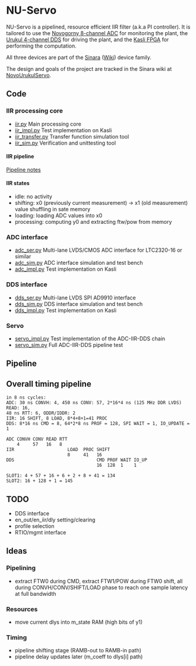 # NU-Servo

NU-Servo is a pipelined, resource efficient IIR filter (a.k.a PI controller). It is tailored to use the [Novogorny 8-channel ADC](https://github.com/m-labs/sinara/wiki/Novogorny) for monitoring the plant, the [Urukul 4-channel DDS](https://github.com/m-labs/sinara/wiki/Urukul) for driving the plant, and the [Kasli FPGA](https://github.com/m-labs/sinara/wiki/Kasli) for performing the computation.

All three devices are part of the [Sinara](https://github.com/m-labs/sinara) ([Wiki](https://github.com/m-labs/sinara/wiki)) device family.

The design and goals of the project are tracked in the Sinara wiki at [NovoUrukulServo](https://github.com/m-labs/sinara/wiki/NovoUrukulServo).

## Code

### IIR processing core

* [iir.py](iir.py) Main processing core
* [iir_impl.py](iir_impl.py) Test implementation on Kasli
* [iir_transfer.py](iir_transfer.py) Transfer function simulation tool
* [iir_sim.py](iir_sim.py) Verification and unittesting tool

#### IIR pipeline

[Pipeline notes](pipeline.ods)

#### IIR states

* idle: no activity
* shifting: x0 (previously current measurement) -> x1 (old measurement) value shuffling in sate memory
* loading: loading ADC values into x0
* processing: computing y0 and extracting ftw/pow from memory

### ADC interface

* [adc_ser.py](adc_ser.py) Multi-lane LVDS/CMOS ADC interface for LTC2320-16 or
  similar
* [adc_sim.py](adc_sim.py) ADC interface simulation and test bench
* [adc_impl.py](adc_impl.py) Test implementation on Kasli

### DDS interface

* [dds_ser.py](dds_ser.py) Multi-lane LVDS SPI AD9910 interface
* [dds_sim.py](dds_sim.py) DDS interface simulation and test bench
* [dds_impl.py](dds_impl.py) Test implementation on Kasli

### Servo

* [servo_impl.py](servo_impl.py) Test implementation of the ADC-IIR-DDS chain
* [servo_sim.py](servo_sim.py) Full ADC-IIR-DDS pipeline test

## Pipeline

## Overall timing pipeline

```
in 8 ns cycles:
ADC: 30 ns CONVH: 4, 450 ns CONV: 57, 2*16*4 ns (125 MHz DDR LVDS) READ: 16,
48 ns RTT: 6, ODDR/IDDR: 2
IIR: 16 SHIFT, 8 LOAD, 8*4+8+1=41 PROC
DDS: 8*16 ns CMD = 8, 64*2*8 ns PROF = 128, SPI WAIT = 1, IO_UPDATE = 1

ADC CONVH CONV READ RTT
    4     57   16   8
IIR                    LOAD  PROC SHIFT
                       8     41   16
DDS                               CMD PROF WAIT IO_UP
                                  16  128  1    1

SLOT1: 4 + 57 + 16 + 6 + 2 + 8 + 41 = 134
SLOT2: 16 + 128 + 1 = 145
```

## TODO

* DDS interface
* en_out/en_iir/dly setting/clearing
* profile selection
* RTIO/mgmt interface

## Ideas

### Pipelining

* extract FTW0 during CMD, extract FTW1/POW during FTW0 shift, all during CONVH/CONV/SHIFT/LOAD phase to reach one sample latency at full bandwidth

### Resources

* move current dlys into m_state RAM (high bits of y1)

### Timing

* pipeline shifting stage (RAMB-out to RAMB-in path)
* pipeline delay updates later (m_coeff to dlys[i] path)
